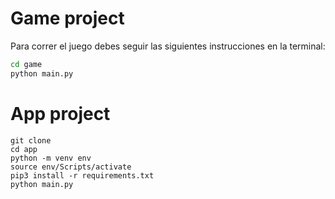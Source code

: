 # Game project

Para correr el juego debes seguir las siguientes instrucciones en la terminal:

```sh
cd game
python main.py
```




# App project

```
git clone
cd app
python -m venv env
source env/Scripts/activate
pip3 install -r requirements.txt
python main.py
```
